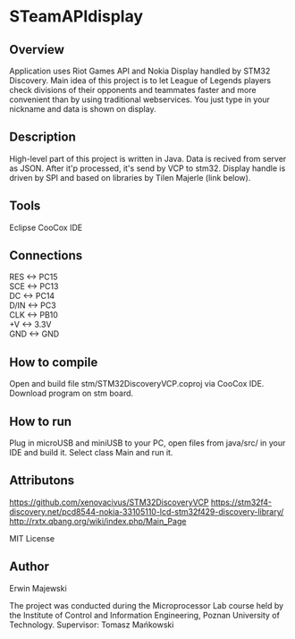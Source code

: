 # STeamAPIdisplay

## Overview
Application uses Riot Games API and Nokia Display handled by STM32 Discovery. 
Main idea of this project is to let League of Legends players check divisions of their opponents 
and teammates faster and more convenient than by using traditional webservices.
You just type in your nickname and data is shown on display.

## Description
High-level part of this project is written in Java. Data is recived from server as JSON.
After it'p processed, it's send by VCP to stm32. 
Display handle is driven by SPI and based on libraries by Tilen Majerle (link below).

## Tools
  Eclipse
  CooCox IDE

## Connections
RES   <->	  PC15	</br>
SCE	  <->	  PC13	</br>
DC	  <->	  PC14	</br>
D/IN  <->	  PC3	</br>
CLK   <->	  PB10	</br>
+V    <->		3.3V		</br>
GND   <->		GND	</br>

## How to compile
  Open and build file stm/STM32DiscoveryVCP.coproj via CooCox IDE.
  Download program on stm board.
  
## How to run
  Plug in microUSB and miniUSB to your PC, open files from java/src/ in your IDE and build it.
  Select class Main and run it.

## Attributons
 https://github.com/xenovacivus/STM32DiscoveryVCP
 https://stm32f4-discovery.net/pcd8544-nokia-33105110-lcd-stm32f429-discovery-library/
 http://rxtx.qbang.org/wiki/index.php/Main_Page
 
 MIT License
 
## Author
Erwin Majewski

The project was conducted during the Microprocessor Lab course held by the Institute of Control and Information Engineering, Poznan University of Technology. 
Supervisor: Tomasz Mańkowski

